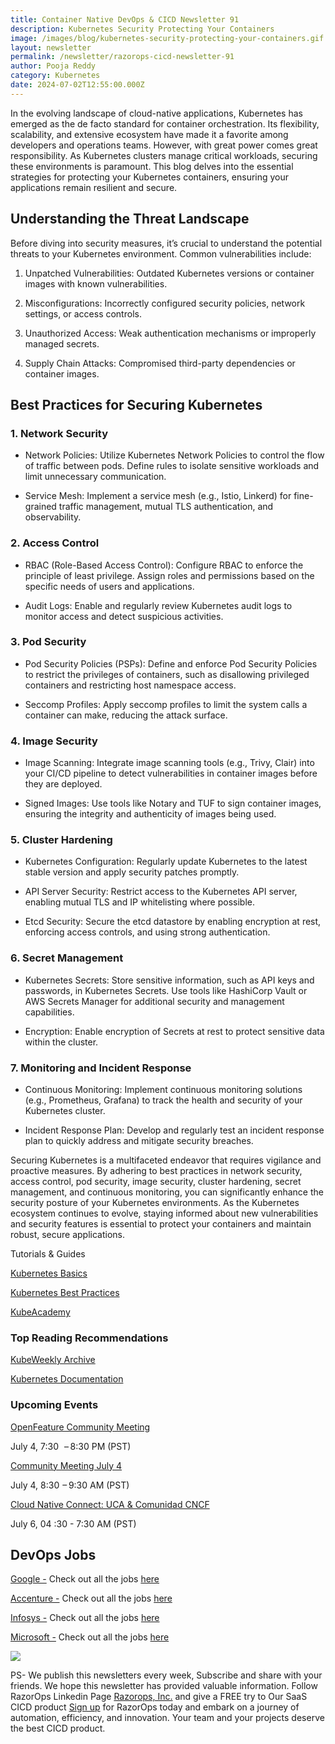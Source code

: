 ```yaml
---
title: Container Native DevOps & CICD Newsletter 91
description: Kubernetes Security Protecting Your Containers
image: /images/blog/kubernetes-security-protecting-your-containers.gif
layout: newsletter
permalink: /newsletter/razorops-cicd-newsletter-91
author: Pooja Reddy
category: Kubernetes
date: 2024-07-02T12:55:00.000Z
---
```


In the evolving landscape of cloud-native applications, Kubernetes has emerged as the de facto standard for container orchestration. Its flexibility, scalability, and extensive ecosystem have made it a favorite among developers and operations teams. However, with great power comes great responsibility. As Kubernetes clusters manage critical workloads, securing these environments is paramount. This blog delves into the essential strategies for protecting your Kubernetes containers, ensuring your applications remain resilient and secure.

## Understanding the Threat Landscape

Before diving into security measures, it’s crucial to understand the potential threats to your Kubernetes environment. Common vulnerabilities include:

1.  Unpatched Vulnerabilities: Outdated Kubernetes versions or container images with known vulnerabilities.
    
2.  Misconfigurations: Incorrectly configured security policies, network settings, or access controls.
    
3.  Unauthorized Access: Weak authentication mechanisms or improperly managed secrets.
    
4.  Supply Chain Attacks: Compromised third-party dependencies or container images.
    

## Best Practices for Securing Kubernetes

### 1. Network Security

-   Network Policies: Utilize Kubernetes Network Policies to control the flow of traffic between pods. Define rules to isolate sensitive workloads and limit unnecessary communication.
    
-   Service Mesh: Implement a service mesh (e.g., Istio, Linkerd) for fine-grained traffic management, mutual TLS authentication, and observability.
    

### 2. Access Control

-   RBAC (Role-Based Access Control): Configure RBAC to enforce the principle of least privilege. Assign roles and permissions based on the specific needs of users and applications.
    
-   Audit Logs: Enable and regularly review Kubernetes audit logs to monitor access and detect suspicious activities.
    

### 3. Pod Security

-   Pod Security Policies (PSPs): Define and enforce Pod Security Policies to restrict the privileges of containers, such as disallowing privileged containers and restricting host namespace access.
    
-   Seccomp Profiles: Apply seccomp profiles to limit the system calls a container can make, reducing the attack surface.
    

### 4. Image Security

-   Image Scanning: Integrate image scanning tools (e.g., Trivy, Clair) into your CI/CD pipeline to detect vulnerabilities in container images before they are deployed.
    
-   Signed Images: Use tools like Notary and TUF to sign container images, ensuring the integrity and authenticity of images being used.
    

### 5. Cluster Hardening

-   Kubernetes Configuration: Regularly update Kubernetes to the latest stable version and apply security patches promptly.
    
-   API Server Security: Restrict access to the Kubernetes API server, enabling mutual TLS and IP whitelisting where possible.
    
-   Etcd Security: Secure the etcd datastore by enabling encryption at rest, enforcing access controls, and using strong authentication.
    

### 6. Secret Management

-   Kubernetes Secrets: Store sensitive information, such as API keys and passwords, in Kubernetes Secrets. Use tools like HashiCorp Vault or AWS Secrets Manager for additional security and management capabilities.
    
-   Encryption: Enable encryption of Secrets at rest to protect sensitive data within the cluster.
    

### 7. Monitoring and Incident Response

-   Continuous Monitoring: Implement continuous monitoring solutions (e.g., Prometheus, Grafana) to track the health and security of your Kubernetes cluster.
    
-   Incident Response Plan: Develop and regularly test an incident response plan to quickly address and mitigate security breaches.
    

  

Securing Kubernetes is a multifaceted endeavor that requires vigilance and proactive measures. By adhering to best practices in network security, access control, pod security, image security, cluster hardening, secret management, and continuous monitoring, you can significantly enhance the security posture of your Kubernetes environments. As the Kubernetes ecosystem continues to evolve, staying informed about new vulnerabilities and security features is essential to protect your containers and maintain robust, secure applications.

  

Tutorials & Guides

[Kubernetes Basics](https://kubernetes.io/docs/tutorials/kubernetes-basics/)

[Kubernetes Best Practices](https://kubernetesbestpractices.com/)

[KubeAcademy](https://kube.academy/)

### Top Reading Recommendations

[KubeWeekly Archive](https://www.cncf.io/kubeweekly/)

[Kubernetes Documentation](https://kubernetes.io/docs/home/)

### Upcoming Events

[OpenFeature Community Meeting](https://community.cncf.io/events/details/cncf-openfeature-presents-openfeature-community-meeting-2024-07-04/)
  
July 4, 7:30   – 8:30 PM (PST)

[Community Meeting July 4](https://community.cncf.io/events/details/cncf-kcp-presents-community-meeting-july-4/)

July 4, 8:30  – 9:30 AM (PST)

[Cloud Native Connect: UCA & Comunidad CNCF](https://community.cncf.io/events/details/cncf-san-salvador-presents-cloud-native-connect-uca-amp-comunidad-cncf/)

July 6, 04 :30 - 7:30 AM (PST)

## DevOps Jobs

[Google -](https://www.linkedin.com/company/google/?lipi=urn%3Ali%3Apage%3Ad_flagship3_pulse_read%3BtLwZGVtSREOray97oBEZIA%3D%3D) Check out all the jobs [here](https://www.linkedin.com/jobs/search/?currentJobId=3396168535&f_C=1441&keywords=devops&refresh=true&lipi=urn%3Ali%3Apage%3Ad_flagship3_pulse_read%3BtLwZGVtSREOray97oBEZIA%3D%3D)

[Accenture -](https://www.linkedin.com/company/accenture/?lipi=urn%3Ali%3Apage%3Ad_flagship3_pulse_read%3BtLwZGVtSREOray97oBEZIA%3D%3D) Check out all the jobs [here](https://www.linkedin.com/jobs/search/?currentJobId=3422755785&f_C=1033&keywords=devops&refresh=true&lipi=urn%3Ali%3Apage%3Ad_flagship3_pulse_read%3BtLwZGVtSREOray97oBEZIA%3D%3D)

[Infosys -](https://www.linkedin.com/company/infosys/?lipi=urn%3Ali%3Apage%3Ad_flagship3_pulse_read%3BtLwZGVtSREOray97oBEZIA%3D%3D) Check out all the jobs [here](https://www.linkedin.com/jobs/search/?currentJobId=3418464712&f_C=1283&keywords=devops%20engineer&refresh=true&lipi=urn%3Ali%3Apage%3Ad_flagship3_pulse_read%3BtLwZGVtSREOray97oBEZIA%3D%3D)

[Microsoft -](https://www.linkedin.com/company/microsoft/?lipi=urn%3Ali%3Apage%3Ad_flagship3_pulse_read%3BtLwZGVtSREOray97oBEZIA%3D%3D) Check out all the jobs [here](https://www.linkedin.com/jobs/search/?currentJobId=3414477236&f_C=1035&keywords=devops&refresh=true&lipi=urn%3Ali%3Apage%3Ad_flagship3_pulse_read%3BtLwZGVtSREOray97oBEZIA%3D%3D)

![](https://lh7-us.googleusercontent.com/docsz/AD_4nXfQeEmXuDX7OexG12rNvknTKi2CMpS7LtrYnP_lyQ36Le-XlXFfY4ASeOmAabXOntkNcaMBJE1hReRF49Oh4Y6dEnKNBhk2bn5yhSSV0FLS7gni1I0dOLreSnunzu1brPc-ycYSHe9ZjURU2cor6xCPmWT4?key=DolJBsYn1X8zMHIyAnLicQ)

PS- We publish this newsletters every week, Subscribe and share with your friends. We hope this newsletter has provided valuable information. Follow RazorOps Linkedin Page [Razorops, Inc.](https://www.linkedin.com/company/razorops/) and give a FREE try to Our SaaS CICD product [Sign up](https://dashboard.razorops.com/users/sign_up) for RazorOps today and embark on a journey of automation, efficiency, and innovation. Your team and your projects deserve the best CICD product.
